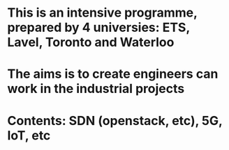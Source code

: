 # This is an intensive programme, prepared by 4 universies: ETS, Lavel, Toronto and Waterloo
# The aims is to create engineers can work in the industrial projects
# Contents: SDN (openstack, etc), 5G, IoT, etc
